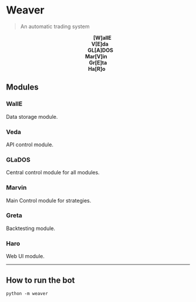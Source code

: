 # Weaver
> An automatic trading system

<div align='center' ><strong>&ensp;&ensp;&nbsp;&nbsp;&nbsp;[W]allE</strong></div>

<div align='center' ><strong>&ensp;&nbsp;V[E]da</strong></div>

<div align='center' ><strong>&nbsp;&nbsp;&nbsp;&nbsp;GL[A]DOS</strong></div>

<div align='center' ><strong>Mar[V]in&ensp;&nbsp;</strong></div>

<div align='center' ><strong>Gr[E]ta</strong></div>

<div align='center' ><strong>Ha[R]o&ensp;</strong></div>


## Modules

### WallE
Data storage module.

### Veda
API control module.

### GLaDOS
Central control module for all modules.

### Marvin
Main Control module for strategies.

### Greta
Backtesting module.

### Haro
Web UI module.

---

## How to run the bot
`python -m weaver`
